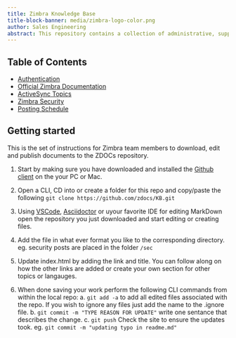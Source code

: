 ```yaml
---
title: Zimbra Knowledge Base
title-block-banner: media/zimbra-logo-color.png
author: Sales Engineering 
abstract: This repository contains a collection of administrative, support, and best practice documention to help partners find the right information.
---
```


## Table of Contents
- [Authentication](auth/auth.md)
- [Official Zimbra Documentation](officialzimbra/docs.md)
- [ActiveSync Topics](async/topics.md)
- [Zimbra Security](sec/security.md)
- [Posting Schedule](https://github.com)

## Getting started
This is the set of instructions for Zimbra team members to download, edit and publish documents to the ZDOCs repository.

1. Start by making sure you have downloaded and installed the [Github client](https://github.com/apps/desktop) on the your PC or Mac.

2. Open a CLI, CD into or create a folder for this repo and copy/paste the following `git clone https://github.com/zdocs/KB.git`
3. Using [VSCode](https://code.visualstudio.com/Download), [Asciidoctor](https://asciidoctor.org/) or uyour favorite IDE for editing MarkDown open the repository you just downloaded and start editing or creating files. 
4. Add the file in what ever format you like to the corresponding directory. eg. security posts are placed in the folder `/sec`
5. Update index.html by adding the link and title. You can follow along on how the other links are added or create your own section for other topics or langauges. 
6. When done saving your work perform the following CLI commands from within the local repo: 
    a. `git add -a` to add all edited files associated with the repo. If you wish to ignore any files just add the name to the .ignore file. 
    b. `git commit -m "TYPE REASON FOR UPDATE"` write one sentance that describes the change.
    c. `git push` Check the site to ensure the updates took. eg. `git commit -m "updating typo in readme.md"`
